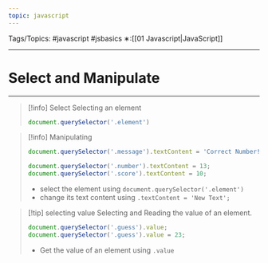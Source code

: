 ```yaml
---
topic: javascript
---
```

Tags/Topics: #javascript #jsbasics 
∗:[[01 Javascript|JavaScript]] 

---
# Select and Manipulate

--- 
>[!info] Select
>Selecting an element
>```javascript
>document.querySelector('.element')
>```

>[!info] Manipulating
> ```javascript
> document.querySelector('.message').textContent = 'Correct Number!';
> 
> document.querySelector('.number').textContent = 13;
> document.querySelector('.score').textContent = 10;
> ```
>  - select the element using `document.querySelector('.element')`
>  - change its text content using `.textContent = 'New Text';`

>[!tip] selecting value
>Selecting and Reading the value of an element.
>```javascript
>document.querySelector('.guess').value;
>document.querySelector('.guess').value = 23;
>```
> - Get the value of an element using `.value`
